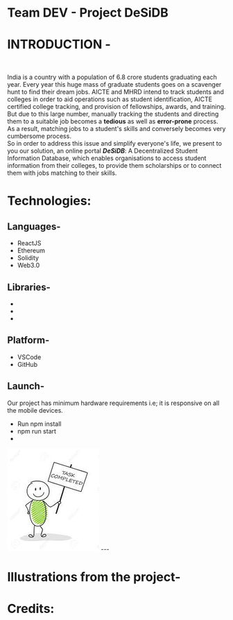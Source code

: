 # Team DEV - Project DeSiDB

<h1> INTRODUCTION - </h1> 
<br>
<p>
India is a country with a population of 6.8 crore students graduating each year. Every year this huge mass of graduate students goes on a scavenger hunt to find their dream jobs. AICTE and MHRD intend to track students and colleges in order to aid operations such as student identification, AICTE certified college tracking, and provision of fellowships, awards, and training. But due to this large number, manually tracking the students and directing them to a suitable job becomes a <b>tedious</b> as well as <b>error-prone</b> process. As a result, matching jobs to a student's skills and conversely becomes very cumbersome process. 
<br>
So in order to address this issue and simplify everyone's life, we present to you our solution, an online portal <b><em>DeSiDB</em></b>: A Decentralized  Student Information Database, which enables organisations to access student information from their colleges, to provide them scholarships or to connect them with jobs matching to their skills.  

<h1>Technologies: </h1>
<h2>Languages-</h2>
<ul>
<li>ReactJS</li>
<li>Ethereum</li>
<li>Solidity</li>
<li>Web3.0</li>
</ul>
<h2>Libraries-</h2>
<ul>
<li>       </li>
<li>       </li>
<li>       </li>
</ul>
<h2>Platform-</h2>
<ul>
<li>VSCode </li>
<li>GitHub</li>
</ul>

<h2>Launch-</h2>
<p> Our project has minimum hardware requirements i.e; it is responsive on all the mobile devices.
<ul>
<li>Run npm install</li>
<li>npm run start</li>
<li>       </li>
</ul>
<img src="welldone.jpg">
---
<h1>Illustrations from the project-</h1>



<h1>Credits: </h1>
